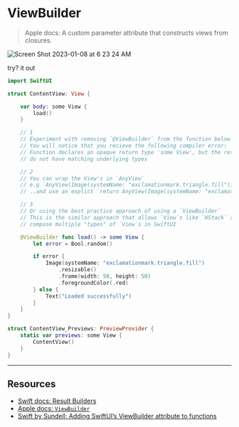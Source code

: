 # ViewBuilder 

> Apple docs: A custom parameter attribute that constructs views from closures.

![Screen Shot 2023-01-08 at 6 23 24 AM](https://user-images.githubusercontent.com/1819208/211193505-b08af62d-319b-4c22-8122-fe1d79f91ecb.png)

try? it out

```swift
import SwiftUI

struct ContentView: View {

    var body: some View {
        load()
    }

    // 1
    // Experiment with removing `@ViewBuilder` from the function below
    // You will notice that you recieve the following compiler error:
    // Function declares an opaque return type 'some View', but the return statements in its body
    // do not have matching underlying types

    // 2
    // You can wrap the View's in `AnyView`
    // e.g `AnyView(Image(systemName: "exclamationmark.triangle.fill"))`
    // ..and use an explict `return AnyView(Image(systemName: "exclamationmark.triangle.fill"))`

    // 3
    // Or using the best practice approach of using a `ViewBuilder`
    // This is the similar approach that allows `View`s like `HStack` and `VStack` to 
    // compose multiple "types" of `View`s in SwiftUI

    @ViewBuilder func load() -> some View {
        let error = Bool.random()

        if error {
            Image(systemName: "exclamationmark.triangle.fill")
                .resizable()
                .frame(width: 50, height: 50)
                .foregroundColor(.red)
        } else {
            Text("Loaded successfully")
        }
    }
}

struct ContentView_Previews: PreviewProvider {
    static var previews: some View {
        ContentView()
    }
}
```

***

## Resources 

* [Swift docs: Result Builders](https://docs.swift.org/swift-book/LanguageGuide/AdvancedOperators.html#ID630)
* [Apple docs: `ViewBuilder`](https://developer.apple.com/documentation/swiftui/viewbuilder)
* [Swift by Sundell: Adding SwiftUI’s ViewBuilder attribute to functions](https://www.swiftbysundell.com/tips/adding-swiftui-viewbuilder-to-functions/)
